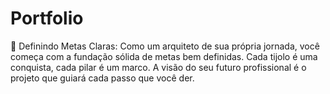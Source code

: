 # Portfolio
🎯 Definindo Metas Claras: Como um arquiteto de sua própria jornada, você começa com a fundação sólida de metas bem definidas. Cada tijolo é uma conquista, cada pilar é um marco. A visão do seu futuro profissional é o projeto que guiará cada passo que você der.
